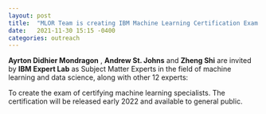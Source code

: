 ```yaml
---
layout: post
title:  "MLOR Team is creating IBM Machine Learning Certification Exam."
date:   2021-11-30 15:15 -0400
categories: outreach
---
```

<style>
.center {
  display: block;
  margin-left: auto;
  margin-right: auto;
  width: 50%;
}
img {
  border: 2px solid #555;
}
</style>
<script src="https://kit.fontawesome.com/7812f4f196.js" crossorigin="anonymous"></script>

<p><b>Ayrton Didhier Mondragon</b> <a href="https://www.linkedin.com/in/ayrton-didhier-mondragon-mejia-2401a996/"><i class="fab fa-linkedin"></i></a>, <b>Andrew St. Johns</b> <a href="mailto:andrew.stjohn@ca.ibm.com"><i class="fas fa-envelope"></i></a> and <b>Zheng Shi</b> <a href="https://www.linkedin.com/in/zhengmartinshi/"><i class="fab fa-linkedin"></i></a><a href="https://coral.ise.lehigh.edu/zhs310/"><i class="fas fa-home"></i></a> are invited by <b>IBM Expert Lab</b> as Subject Matter Experts in the field of machine learning and data science, along with other 12 experts:

<p>To create the exam of certifying machine learning specialists. The certification will be released early 2022 and available to general public. </p>

